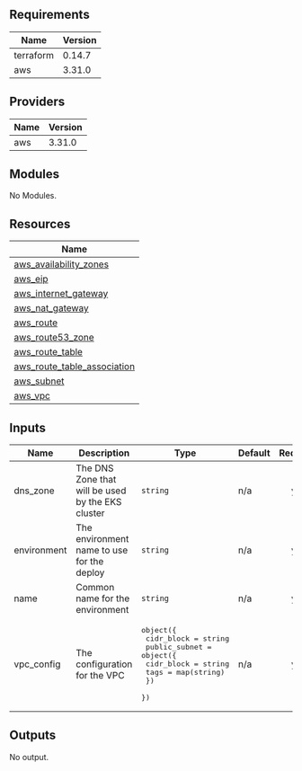 ## Requirements

| Name | Version |
|------|---------|
| terraform | 0.14.7 |
| aws | 3.31.0 |

## Providers

| Name | Version |
|------|---------|
| aws | 3.31.0 |

## Modules

No Modules.

## Resources

| Name |
|------|
| [aws_availability_zones](https://registry.terraform.io/providers/hashicorp/aws/3.31.0/docs/data-sources/availability_zones) |
| [aws_eip](https://registry.terraform.io/providers/hashicorp/aws/3.31.0/docs/resources/eip) |
| [aws_internet_gateway](https://registry.terraform.io/providers/hashicorp/aws/3.31.0/docs/resources/internet_gateway) |
| [aws_nat_gateway](https://registry.terraform.io/providers/hashicorp/aws/3.31.0/docs/resources/nat_gateway) |
| [aws_route](https://registry.terraform.io/providers/hashicorp/aws/3.31.0/docs/resources/route) |
| [aws_route53_zone](https://registry.terraform.io/providers/hashicorp/aws/3.31.0/docs/resources/route53_zone) |
| [aws_route_table](https://registry.terraform.io/providers/hashicorp/aws/3.31.0/docs/resources/route_table) |
| [aws_route_table_association](https://registry.terraform.io/providers/hashicorp/aws/3.31.0/docs/resources/route_table_association) |
| [aws_subnet](https://registry.terraform.io/providers/hashicorp/aws/3.31.0/docs/resources/subnet) |
| [aws_vpc](https://registry.terraform.io/providers/hashicorp/aws/3.31.0/docs/resources/vpc) |

## Inputs

| Name | Description | Type | Default | Required |
|------|-------------|------|---------|:--------:|
| dns\_zone | The DNS Zone that will be used by the EKS cluster | `string` | n/a | yes |
| environment | The environment name to use for the deploy | `string` | n/a | yes |
| name | Common name for the environment | `string` | n/a | yes |
| vpc\_config | The configuration for the VPC | <pre>object({<br>    cidr_block = string<br>    public_subnet = object({<br>      cidr_block = string<br>      tags       = map(string)<br>    })<br>  })</pre> | n/a | yes |

## Outputs

No output.
